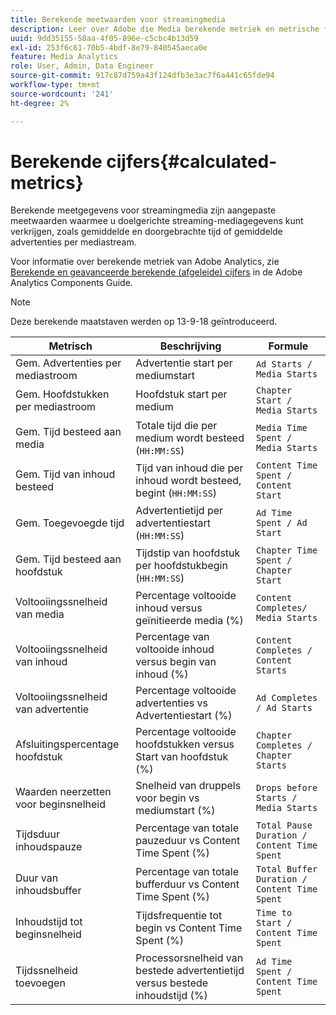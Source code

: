```yaml
---
title: Berekende meetwaarden voor streamingmedia
description: Leer over Adobe die Media berekende metriek en metrische formules stroomt.
uuid: 9dd35155-58aa-4f05-896e-c5cbc4b13d59
exl-id: 253f6c61-70b5-4bdf-8e79-840545aeca0e
feature: Media Analytics
role: User, Admin, Data Engineer
source-git-commit: 917c87d759a43f124dfb3e3ac7f6a441c65fde94
workflow-type: tm+mt
source-wordcount: '241'
ht-degree: 2%

---
```


# Berekende cijfers{#calculated-metrics}

Berekende meetgegevens voor streamingmedia zijn aangepaste meetwaarden waarmee u doelgerichte streaming-mediagegevens kunt verkrijgen, zoals gemiddelde en doorgebrachte tijd of gemiddelde advertenties per mediastream.

Voor informatie over berekende metriek van Adobe Analytics, zie [Berekende en geavanceerde berekende (afgeleide) cijfers](https://experienceleague.adobe.com/docs/analytics/components/calculated-metrics/cm-overview.html?lang=en) in de Adobe Analytics Components Guide.

>[!NOTE]
>
>Deze berekende maatstaven werden op 13-9-18 geïntroduceerd.

| Metrisch | Beschrijving | Formule |
|---|---|---|
| Gem. Advertenties per mediastroom | Advertentie start per mediumstart | `Ad Starts / Media Starts` |
| Gem. Hoofdstukken per mediastroom | Hoofdstuk start per medium | `Chapter Start / Media Starts` |
| Gem. Tijd besteed aan media | Totale tijd die per medium wordt besteed (`HH:MM:SS`) | `Media Time Spent / Media Starts` |
| Gem. Tijd van inhoud besteed | Tijd van inhoud die per inhoud wordt besteed, begint (`HH:MM:SS`) | `Content Time Spent / Content Start` |
| Gem. Toegevoegde tijd | Advertentietijd per advertentiestart (`HH:MM:SS`) | `Ad Time Spent / Ad Start` |
| Gem. Tijd besteed aan hoofdstuk | Tijdstip van hoofdstuk per hoofdstukbegin (`HH:MM:SS`) | `Chapter Time Spent / Chapter Start` |
| Voltooiingssnelheid van media | Percentage voltooide inhoud versus geïnitieerde media (%) | `Content Completes/ Media Starts` |
| Voltooiingssnelheid van inhoud | Percentage van voltooide inhoud versus begin van inhoud (%) | `Content Completes / Content Starts` |
| Voltooiingssnelheid van advertentie | Percentage voltooide advertenties vs Advertentiestart (%) | `Ad Completes / Ad Starts` |
| Afsluitingspercentage hoofdstuk | Percentage voltooide hoofdstukken versus Start van hoofdstuk (%) | `Chapter Completes / Chapter Starts` |
| Waarden neerzetten voor beginsnelheid | Snelheid van druppels voor begin vs mediumstart (%) | `Drops before Starts / Media Starts` |
| Tijdsduur inhoudspauze | Percentage van totale pauzeduur vs Content Time Spent (%) | `Total Pause Duration / Content Time Spent` |
| Duur van inhoudsbuffer | Percentage van totale bufferduur vs Content Time Spent (%) | `Total Buffer Duration / Content Time Spent` |
| Inhoudstijd tot beginsnelheid | Tijdsfrequentie tot begin vs Content Time Spent (%) | `Time to Start / Content Time Spent` |
| Tijdssnelheid toevoegen | Processorsnelheid van bestede advertentietijd versus bestede inhoudstijd (%) | `Ad Time Spent / Content Time Spent` |
